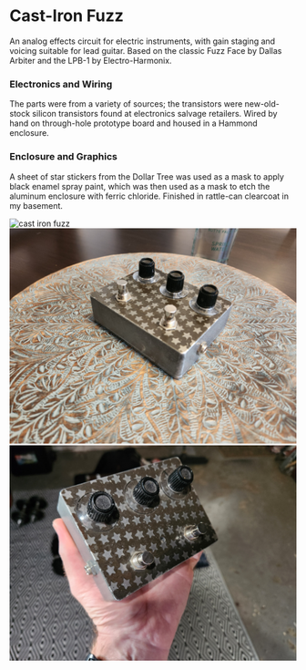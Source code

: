 # Cast-Iron Fuzz

An analog effects circuit for electric instruments, with gain staging and voicing suitable for lead guitar. Based on the classic Fuzz Face by Dallas Arbiter and the LPB-1 by Electro-Harmonix.

### Electronics and Wiring

The parts were from a variety of sources; the transistors were new-old-stock silicon transistors found at electronics salvage retailers. Wired by hand on through-hole prototype board and housed in a Hammond enclosure.

### Enclosure and Graphics

A sheet of star stickers from the Dollar Tree was used as a mask to apply black enamel spray paint, which was then used as a mask to etch the aluminum enclosure with ferric chloride. Finished in rattle-can clearcoat in my basement.

![cast iron fuzz](images/cast-iron-fuzz.jpg?raw=true)
![fuzz pedal detail](images/cast-iron.jpg?raw=true)
![pedal in hand](images/cast-iron-in-hand.jpg?raw=true)
